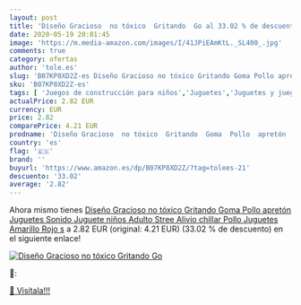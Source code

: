 ```yaml
---
layout: post
title: 'Diseño Gracioso  no tóxico  Gritando  Go al 33.02 % de descuento'
date: 2020-05-19 20:01:45
image: 'https://m.media-amazon.com/images/I/41JPiEAmKtL._SL400_.jpg'
comments: true
category: ofertas
author: 'tole.es'
slug: 'B07KP8XD2Z-es Diseño Gracioso no tóxico Gritando Goma Pollo apretón...'
sku: 'B07KP8XD2Z-es'
tags: [ 'Juegos de construcción para niños','Juguetes','Juguetes y juegos','juguetes', ]
actualPrice: 2.82 EUR
currency: EUR
price: 2.82
comparePrice: 4.21 EUR
prodname: 'Diseño Gracioso  no tóxico  Gritando  Goma  Pollo  apretón  Juguetes  Sonido  Juguete  niños  Adulto  Stree  Alivio  chillar  Pollo  Juguetes  Amarillo  Rojo  s'
country: 'es'
flag: '🇪🇸'
brand: ''
buyurl: 'https://www.amazon.es/dp/B07KP8XD2Z/?tag=tolees-21'
descuento: '33.02'
average: '2.82'
---
```


Ahora mismo tienes [Diseño Gracioso  no tóxico  Gritando  Goma  Pollo  apretón  Juguetes  Sonido  Juguete  niños  Adulto  Stree  Alivio  chillar  Pollo  Juguetes  Amarillo  Rojo  s](https://www.amazon.es/dp/B07KP8XD2Z/?tag=tolees-21) a 2.82 EUR (original: 4.21 EUR) (33.02 %  de descuento) en el siguiente enlace!

[![Diseño Gracioso  no tóxico  Gritando  Go](https://m.media-amazon.com/images/I/41JPiEAmKtL._SL400_.jpg)](https://www.amazon.es/dp/B07KP8XD2Z/?tag=tolees-21)

🔎:


[🛒 Visítala!!!](https://www.amazon.es/dp/B07KP8XD2Z/?tag=tolees-21)
